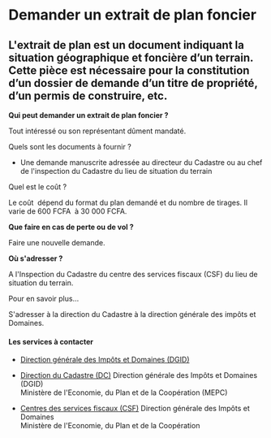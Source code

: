 # Demander un extrait de plan foncier

L'extrait de plan est un document indiquant la situation géographique et foncière d’un terrain. Cette pièce est nécessaire pour la constitution d’un dossier de demande d’un titre de propriété, d’un permis de construire, etc.
--------------------------------------------------------------------------------------------------------------------------------------------------------------------------------------------------------------------------------

**Qui peut demander un extrait de plan foncier ?**  
  
Tout intéressé ou son représentant dûment mandaté.  

Quels sont les documents à fournir ?

*   Une demande manuscrite adressée au directeur du Cadastre ou au chef de l'inspection du Cadastre du lieu de situation du terrain

Quel est le coût ?

Le coût  dépend du format du plan demandé et du nombre de tirages. Il varie de 600 FCFA  à 30 000 FCFA.  
  
**Que faire en cas de perte ou de vol ?**

Faire une nouvelle demande.

**Où s'adresser ?**

A l'Inspection du Cadastre du centre des services fiscaux (CSF) du lieu de situation du terrain.

Pour en savoir plus…

S'adresser à la direction du Cadastre à la direction générale des impôts et Domaines.

#### Les services à contacter

*   [Direction générale des Impôts et Domaines (DGID)](../../../services/direction-generale-des-impots-et-domaines-dgid.md)
*   [Direction du Cadastre (DC)](../../../services/direction-du-cadastre-dc.md) Direction générale des Impôts et Domaines (DGID)  
    Ministère de l'Economie, du Plan et de la Coopération (MEPC)  
    
*   [Centres des services fiscaux (CSF)](../../../services/centres-des-services-fiscaux-csf.md) Direction générale des Impôts et Domaines  
    Ministère de l'Economie, du Plan et de la Coopération